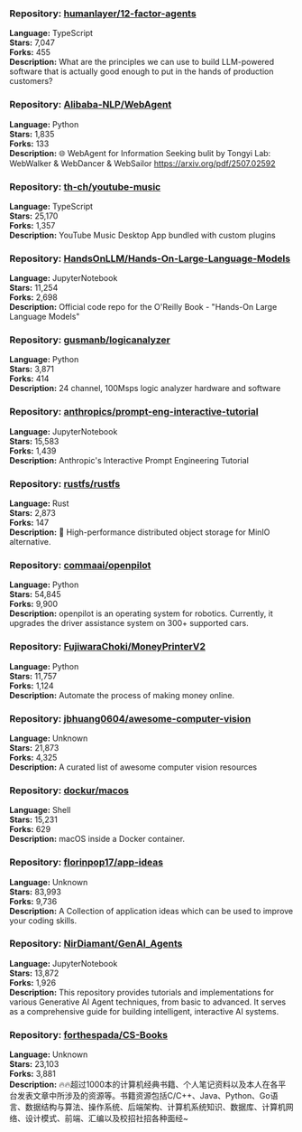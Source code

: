 ### **Repository:** [humanlayer/12-factor-agents](https://github.com/humanlayer/12-factor-agents)

**Language:** TypeScript  
**Stars:** 7,047  
**Forks:** 455  
**Description:** What are the principles we can use to build LLM-powered software that is actually good enough to put in the hands of production customers?

### **Repository:** [Alibaba-NLP/WebAgent](https://github.com/Alibaba-NLP/WebAgent)

**Language:** Python  
**Stars:** 1,835  
**Forks:** 133  
**Description:** 🌐 WebAgent for Information Seeking bulit by Tongyi Lab: WebWalker & WebDancer & WebSailor https://arxiv.org/pdf/2507.02592

### **Repository:** [th-ch/youtube-music](https://github.com/th-ch/youtube-music)

**Language:** TypeScript  
**Stars:** 25,170  
**Forks:** 1,357  
**Description:** YouTube Music Desktop App bundled with custom plugins

### **Repository:** [HandsOnLLM/Hands-On-Large-Language-Models](https://github.com/HandsOnLLM/Hands-On-Large-Language-Models)

**Language:** JupyterNotebook  
**Stars:** 11,254  
**Forks:** 2,698  
**Description:** Official code repo for the O'Reilly Book - "Hands-On Large Language Models"

### **Repository:** [gusmanb/logicanalyzer](https://github.com/gusmanb/logicanalyzer)

**Language:** Python  
**Stars:** 3,871  
**Forks:** 414  
**Description:** 24 channel, 100Msps logic analyzer hardware and software

### **Repository:** [anthropics/prompt-eng-interactive-tutorial](https://github.com/anthropics/prompt-eng-interactive-tutorial)

**Language:** JupyterNotebook  
**Stars:** 15,583  
**Forks:** 1,439  
**Description:** Anthropic's Interactive Prompt Engineering Tutorial

### **Repository:** [rustfs/rustfs](https://github.com/rustfs/rustfs)

**Language:** Rust  
**Stars:** 2,873  
**Forks:** 147  
**Description:** 🚀 High-performance distributed object storage for MinIO alternative.

### **Repository:** [commaai/openpilot](https://github.com/commaai/openpilot)

**Language:** Python  
**Stars:** 54,845  
**Forks:** 9,900  
**Description:** openpilot is an operating system for robotics. Currently, it upgrades the driver assistance system on 300+ supported cars.

### **Repository:** [FujiwaraChoki/MoneyPrinterV2](https://github.com/FujiwaraChoki/MoneyPrinterV2)

**Language:** Python  
**Stars:** 11,757  
**Forks:** 1,124  
**Description:** Automate the process of making money online.

### **Repository:** [jbhuang0604/awesome-computer-vision](https://github.com/jbhuang0604/awesome-computer-vision)

**Language:** Unknown  
**Stars:** 21,873  
**Forks:** 4,325  
**Description:** A curated list of awesome computer vision resources

### **Repository:** [dockur/macos](https://github.com/dockur/macos)

**Language:** Shell  
**Stars:** 15,231  
**Forks:** 629  
**Description:** macOS inside a Docker container.

### **Repository:** [florinpop17/app-ideas](https://github.com/florinpop17/app-ideas)

**Language:** Unknown  
**Stars:** 83,993  
**Forks:** 9,736  
**Description:** A Collection of application ideas which can be used to improve your coding skills.

### **Repository:** [NirDiamant/GenAI_Agents](https://github.com/NirDiamant/GenAI_Agents)

**Language:** JupyterNotebook  
**Stars:** 13,872  
**Forks:** 1,926  
**Description:** This repository provides tutorials and implementations for various Generative AI Agent techniques, from basic to advanced. It serves as a comprehensive guide for building intelligent, interactive AI systems.

### **Repository:** [forthespada/CS-Books](https://github.com/forthespada/CS-Books)

**Language:** Unknown  
**Stars:** 23,103  
**Forks:** 3,881  
**Description:** 🔥🔥超过1000本的计算机经典书籍、个人笔记资料以及本人在各平台发表文章中所涉及的资源等。书籍资源包括C/C++、Java、Python、Go语言、数据结构与算法、操作系统、后端架构、计算机系统知识、数据库、计算机网络、设计模式、前端、汇编以及校招社招各种面经~

